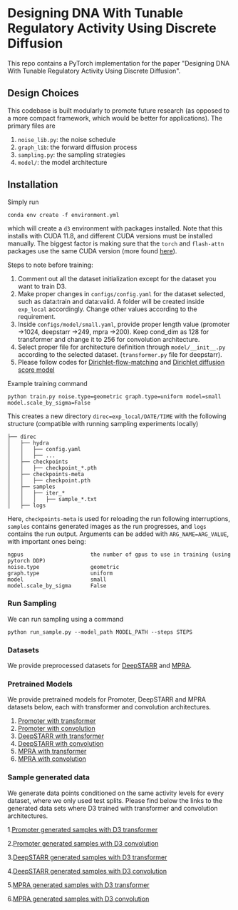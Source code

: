 # Designing DNA With Tunable Regulatory Activity Using Discrete Diffusion

This repo contains a PyTorch implementation for the paper "Designing DNA With Tunable Regulatory Activity Using Discrete Diffusion".

## Design Choices

This codebase is built modularly to promote future research (as opposed to a more compact framework, which would be better for applications). The primary files are 

1. ```noise_lib.py```: the noise schedule
2. ```graph_lib```: the forward diffusion process
3. ```sampling.py```: the sampling strategies
4. ```model/```: the model architecture

## Installation

Simply run

```
conda env create -f environment.yml
```

which will create a ```d3``` environment with packages installed. Note that this installs with CUDA 11.8, and different CUDA versions must be installed manually. The biggest factor is making sure that the ```torch``` and ```flash-attn``` packages use the same CUDA version (more found [here](https://github.com/Dao-AILab/flash-attention)).

Steps to note before training:
1. Comment out all the dataset initialization except for the dataset you want to train D3.
2. Make proper changes in ```configs/config.yaml``` for the dataset selected, such as data:train and data:valid. A folder will be created inside ```exp_local``` accordingly. Change other values according to the requirement.
3. Inside ```configs/model/small.yaml```, provide proper length value (promoter ->1024, deepstarr ->249, mpra ->200). Keep cond_dim as 128 for transformer and change it to 256 for convolution architecture.
4. Select proper file for architecture definition through ```model/__init__.py``` according to the selected dataset. (```transformer.py``` file for deepstarr).
5. Please follow codes for [Dirichlet-flow-matching](https://github.com/HannesStark/dirichlet-flow-matching) and [Dirichlet diffusion score model](https://github.com/jzhoulab/ddsm) 

Example training command
```
python train.py noise.type=geometric graph.type=uniform model=small model.scale_by_sigma=False
```
This creates a new directory `direc=exp_local/DATE/TIME` with the following structure (compatible with running sampling experiments locally)
```
├── direc
│   ├── hydra
│   │   ├── config.yaml
│   │   ├── ...
│   ├── checkpoints
│   │   ├── checkpoint_*.pth
│   ├── checkpoints-meta
│   │   ├── checkpoint.pth
│   ├── samples
│   │   ├── iter_*
│   │   │   ├── sample_*.txt
│   ├── logs
```
Here, `checkpoints-meta` is used for reloading the run following interruptions, `samples` contains generated images as the run progresses, and `logs` contains the run output. Arguments can be added with `ARG_NAME=ARG_VALUE`, with important ones being:
```
ngpus                     the number of gpus to use in training (using pytorch DDP)
noise.type                geometric
graph.type                uniform
model                     small
model.scale_by_sigma      False
```
### Run Sampling

We can run sampling using a command 

```
python run_sample.py --model_path MODEL_PATH --steps STEPS
```

### Datasets

We provide preprocessed datasets for [DeepSTARR](https://huggingface.co/datasets/anonymous-3E42/DeepSTARR_preprocessed) and [MPRA](https://huggingface.co/datasets/anonymous-3E42/MPRA_preprocessed).

### Pretrained Models

We provide pretrained models for Promoter, DeepSTARR and MPRA datasets below, each with transformer and convolution architectures.

1. [Promoter with transformer](https://huggingface.co/anonymous-3E42/Promoter_D3_Tran_model)
2. [Promoter with convolution](https://huggingface.co/anonymous-3E42/Promoter_D3_Conv_model)
3. [DeepSTARR with transformer](https://huggingface.co/anonymous-3E42/DeepSTARR_D3_Tran_model)
4. [DeepSTARR with convolution](https://huggingface.co/anonymous-3E42/DeepSTARR_D3_Conv_model)
5. [MPRA with transformer](https://huggingface.co/anonymous-3E42/MPRA_D3_Tran_model)
6. [MPRA with convolution](https://huggingface.co/anonymous-3E42/MPRA_D3_Conv_model)

### Sample generated data

We generate data points conditioned on the same activity levels for every dataset, where we only used test splits. Please find below the links to the generated data sets where D3 trained with transformer and convolution architectures.

1.[Promoter generated samples with D3 transformer](https://huggingface.co/datasets/anonymous-3E42/Promoter_sample_generated_D3_Tran)

2.[Promoter generated samples with D3 convolution](https://huggingface.co/datasets/anonymous-3E42/Promoter_sample_generated_D3_Conv)

3.[DeepSTARR generated samples with D3 transformer](https://huggingface.co/datasets/anonymous-3E42/DeepSTARR_sample_generated_D3_Tran)

4.[DeepSTARR generated samples with D3 convolution](https://huggingface.co/datasets/anonymous-3E42/DeepSTARR_sample_generated_D3_Conv)

5.[MPRA generated samples with D3 transformer](https://huggingface.co/datasets/anonymous-3E42/MPRA_sample_generated_D3_Tran)

6.[MPRA generated samples with D3 convolution](https://huggingface.co/datasets/anonymous-3E42/MPRA_sample_generated_D3_Conv)

